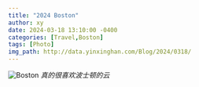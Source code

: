 ```yaml
---
title: "2024 Boston"
author: xy
date: 2024-03-18 13:10:00 -0400
categories: [Travel,Boston]
tags: [Photo]
img_path: http://data.yinxinghan.com/Blog/2024/0318/
---
```


![Boston](1.HEIC?imageMogr2/format/png)
_真的很喜欢波士顿的云_